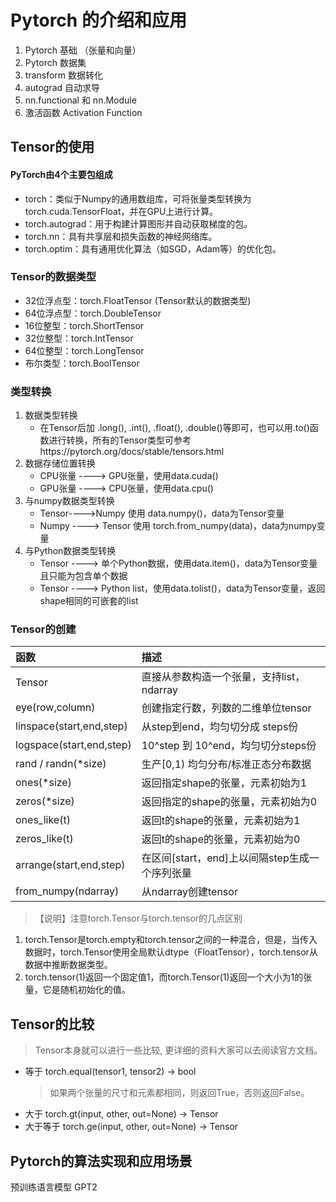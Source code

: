 # Pytorch 的介绍和应用

 
 1. Pytorch 基础 （张量和向量）
 2. Pytorch 数据集
 3. transform 数据转化
 4. autograd 自动求导
 5. nn.functional 和 nn.Module 
 6. 激活函数 Activation Function


## Tensor的使用

#### PyTorch由4个主要包组成

* torch：类似于Numpy的通用数组库，可将张量类型转换为torch.cuda.TensorFloat，并在GPU上进行计算。
* torch.autograd：用于构建计算图形并自动获取梯度的包。
* torch.nn：具有共享层和损失函数的神经网络库。
* torch.optim：具有通用优化算法（如SGD，Adam等）的优化包。

### Tensor的数据类型

* 32位浮点型：torch.FloatTensor (Tensor默认的数据类型)
* 64位浮点型：torch.DoubleTensor
* 16位整型：torch.ShortTensor
* 32位整型：torch.IntTensor
* 64位整型：torch.LongTensor
* 布尔类型：torch.BoolTensor

###  类型转换

1. 数据类型转换
    * 在Tensor后加 .long(), .int(), .float(), .double()等即可，也可以用.to()函数进行转换，所有的Tensor类型可参考https://pytorch.org/docs/stable/tensors.html
2. 数据存储位置转换
    * CPU张量 ---->  GPU张量，使用data.cuda()
    * GPU张量 ----> CPU张量，使用data.cpu()
3. 与numpy数据类型转换
    * Tensor---->Numpy  使用 data.numpy()，data为Tensor变量
    * Numpy ----> Tensor 使用 torch.from_numpy(data)，data为numpy变量
4. 与Python数据类型转换
    * Tensor ----> 单个Python数据，使用data.item()，data为Tensor变量且只能为包含单个数据
    * Tensor ----> Python list，使用data.tolist()，data为Tensor变量，返回shape相同的可嵌套的list

###  Tensor的创建

|函数|描述|
|:----|:----|
| Tensor | 直接从参数构造一个张量，支持list，ndarray
| eye(row,column) | 创建指定行数，列数的二维单位tensor
| linspace(start,end,step) | 从step到end，均匀切分成 steps份
| logspace(start,end,step) | 10^step 到 10^end，均匀切分steps份
| rand / randn(*size) | 生产[0,1) 均匀分布/标准正态分布数据
| ones(*size) | 返回指定shape的张量，元素初始为1
| zeros(*size) | 返回指定的shape的张量，元素初始为0
| ones_like(t)| 返回t的shape的张量，元素初始为1
| zeros_like(t)| 返回t的shape的张量，元素初始为0
| arrange(start,end,step)| 在区间[start，end]上以间隔step生成一个序列张量
| from_numpy(ndarray) | 从ndarray创建tensor

> 【说明】注意torch.Tensor与torch.tensor的几点区别
1. torch.Tensor是torch.empty和torch.tensor之间的一种混合，但是，当传入数据时，torch.Tensor使用全局默认dtype（FloatTensor），torch.tensor从数据中推断数据类型。
2. torch.tensor(1)返回一个固定值1，而torch.Tensor(1)返回一个大小为1的张量，它是随机初始化的值。


## Tensor的比较
> Tensor本身就可以进行一些比较, 更详细的资料大家可以去阅读官方文档。

* 等于 torch.equal(tensor1, tensor2) → bool
  > 如果两个张量的尺寸和元素都相同，则返回True，否则返回False。
* 大于 torch.gt(input, other, out=None) → Tensor
* 大于等于 torch.ge(input, other, out=None) → Tensor

## Pytorch的算法实现和应用场景

预训练语言模型 GPT2


